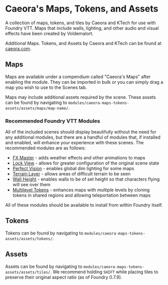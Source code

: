# Caeora's Maps, Tokens, and Assets

A collection of maps, tokens, and tiles by Caeora and KTech for use with Foundry VTT. Maps that include walls, lighting, and other audio and visual effects have been created by Voldemalort.

Additional Maps. Tokens, and Assets by Caeora and KTech can be found at [caeora.com](http://www.caeora.com).

## Maps

Maps are available under a compendium called "Caeora's Maps" after enabling the module. They can be imported in bulk or you can simply drag a map you wish to use to the Scenes tab.

Maps may include additional assets required by the scene. These assets can be found by navigating to `modules/caeora-maps-tokens-assets/assets/maps/map-name/`.

### Recommended Foundry VTT Modules

All of the included scenes should display beautifully without the need for any additional modules, but there are a handful of modules that, if installed and enabled, will enhance your experience with these scenes. The recommended modules are as follows:

* [FX Master](https://gitlab.com/mesfoliesludiques/foundryvtt-fxmaster) - adds weather effects and other animations to maps
* [Lock View](https://github.com/CDeenen/LockView/issues) - allows for greater configuration of the original scene state
* [Perfect Vision](https://github.com/dev7355608/perfect-vision) - enables global dim lighting for some maps
* [Terrain Layer](https://github.com/wsaunders1014/TerrainLayer) - allows areas of difficult terrain to be seen
* [Wall Height](https://github.com/schultzcole/FVTT-Wall-Height) - enables walls to be of set height so that characters flying will see over them
* [Multilevel Tokens](https://github.com/grandseiken/foundryvtt-multilevel-tokens) - enhances maps with multiple levels by cloning tokens in shared regions and allowing teleportation between maps

All of these modules should be available to install from within Foundry itself.

## Tokens

Tokens can be found by navigating to `modules/caeora-maps-tokens-assets/assets/tokens/`.

## Assets

Assets can be found by navigating to `modules/caeora-maps-tokens-assets/assets/tiles/`. We recommend holding `SHIFT` while placing tiles to preserve their original aspect ratio (as of Foundry 0.7.9).
